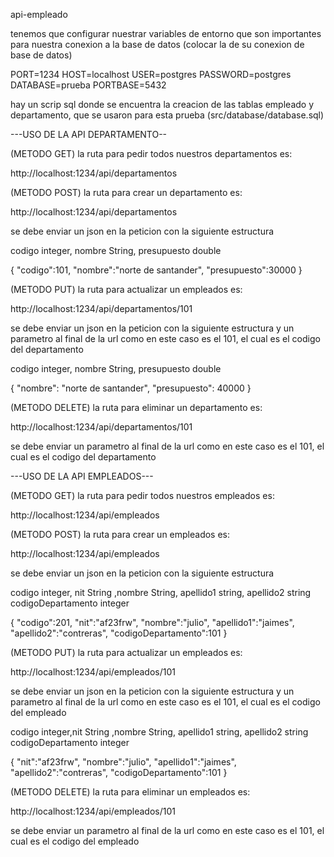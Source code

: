 api-empleado

tenemos que configurar nuestrar variables de entorno que son importantes para nuestra conexion a la base de datos (colocar la de su conexion de base de datos)

PORT=1234
HOST=localhost
USER=postgres
PASSWORD=postgres                
DATABASE=prueba
PORTBASE=5432


hay un scrip sql donde se encuentra la creacion de las tablas empleado y departamento, que se usaron para esta prueba (src/database/database.sql)



---USO DE LA API DEPARTAMENTO--

(METODO GET)
la ruta para pedir todos nuestros departamentos es:

http://localhost:1234/api/departamentos 

(METODO POST)
la ruta para crear un departamento es:

http://localhost:1234/api/departamentos 

se debe enviar un json en la peticion con la siguiente estructura

codigo integer, nombre String, presupuesto double

{
    "codigo":101,
    "nombre":"norte de santander",
    "presupuesto":30000
}

(METODO PUT)
la ruta para actualizar un empleados es:

http://localhost:1234/api/departamentos/101 

se debe enviar un json en la peticion con la siguiente estructura y un parametro al final de la url como en este caso es el 101, el cual es el codigo del departamento

codigo integer, nombre String, presupuesto double

 {
    "nombre": "norte de santander",
    "presupuesto": 40000
}

(METODO DELETE)
la ruta para eliminar un departamento es:

http://localhost:1234/api/departamentos/101 

se debe enviar un parametro al final de la url como en este caso es el 101, el cual es el codigo del departamento


---USO DE LA API EMPLEADOS---

(METODO GET)
la ruta para pedir todos nuestros empleados es:

http://localhost:1234/api/empleados 

(METODO POST)
la ruta para crear un empleados es:

http://localhost:1234/api/empleados 

se debe enviar un json en la peticion con la siguiente estructura

codigo integer, nit String ,nombre String, apellido1 string, apellido2 string codigoDepartamento integer

{
    "codigo":201,
    "nit":"af23frw",
    "nombre":"julio",
    "apellido1":"jaimes",
    "apellido2":"contreras",
    "codigoDepartamento":101
}


(METODO PUT)
la ruta para actualizar un empleados es:

http://localhost:1234/api/empleados/101 

se debe enviar un json en la peticion con la siguiente estructura y un parametro al final de la url como en este caso es el 101, el cual es el codigo del empleado

codigo integer,nit String ,nombre String, apellido1 string, apellido2 string codigoDepartamento integer

{
    "nit":"af23frw",
    "nombre":"julio",
    "apellido1":"jaimes",
    "apellido2":"contreras",
    "codigoDepartamento":101
}

(METODO DELETE)
la ruta para eliminar un empleados es:

http://localhost:1234/api/empleados/101 

se debe enviar un parametro al final de la url como en este caso es el 101, el cual es el codigo del empleado






